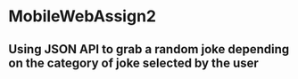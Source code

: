 # MobileWebAssign2
## Using JSON API to grab a random joke depending on the category of joke selected by the user
